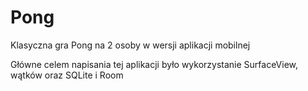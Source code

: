 # Pong
Klasyczna gra Pong na 2 osoby w wersji aplikacji mobilnej

Główne celem napisania tej aplikacji było wykorzystanie SurfaceView, wątków oraz SQLite i Room
